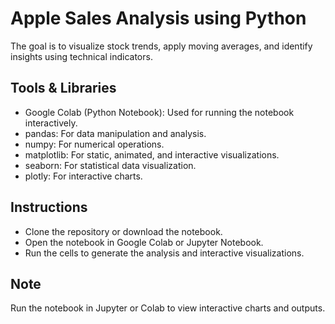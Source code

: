 # Apple Sales Analysis  using Python
The goal is to visualize stock trends, apply moving averages, and identify insights using technical indicators.

## Tools & Libraries
- Google Colab (Python Notebook): Used for running the notebook interactively.
- pandas: For data manipulation and analysis.
- numpy: For numerical operations.
- matplotlib: For static, animated, and interactive visualizations.
- seaborn: For statistical data visualization.
- plotly: For interactive charts.

## Instructions
- Clone the repository or download the notebook.
- Open the notebook in Google Colab or Jupyter Notebook.
- Run the cells to generate the analysis and interactive visualizations.
  
## Note
Run the notebook in Jupyter or Colab to view interactive charts and outputs.
